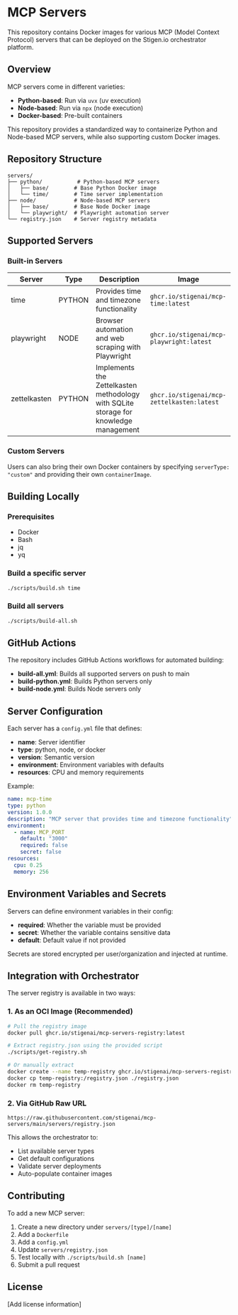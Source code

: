 # MCP Servers

This repository contains Docker images for various MCP (Model Context Protocol) servers that can be deployed on the Stigen.io orchestrator platform.

## Overview

MCP servers come in different varieties:
- **Python-based**: Run via `uvx` (uv execution)
- **Node-based**: Run via `npx` (node execution)  
- **Docker-based**: Pre-built containers

This repository provides a standardized way to containerize Python and Node-based MCP servers, while also supporting custom Docker images.

## Repository Structure

```
servers/
├── python/           # Python-based MCP servers
│   ├── base/        # Base Python Docker image
│   └── time/        # Time server implementation
├── node/            # Node-based MCP servers
│   ├── base/        # Base Node Docker image
│   └── playwright/  # Playwright automation server
└── registry.json    # Server registry metadata
```

## Supported Servers

### Built-in Servers

| Server | Type | Description | Image |
|--------|------|-------------|-------|
| time | PYTHON | Provides time and timezone functionality | `ghcr.io/stigenai/mcp-time:latest` |
| playwright | NODE | Browser automation and web scraping with Playwright | `ghcr.io/stigenai/mcp-playwright:latest` |
| zettelkasten | PYTHON | Implements the Zettelkasten methodology with SQLite storage for knowledge management | `ghcr.io/stigenai/mcp-zettelkasten:latest` |

### Custom Servers

Users can also bring their own Docker containers by specifying `serverType: "custom"` and providing their own `containerImage`.

## Building Locally

### Prerequisites
- Docker
- Bash
- jq
- yq

### Build a specific server
```bash
./scripts/build.sh time
```

### Build all servers
```bash
./scripts/build-all.sh
```

## GitHub Actions

The repository includes GitHub Actions workflows for automated building:

- **build-all.yml**: Builds all supported servers on push to main
- **build-python.yml**: Builds Python servers only
- **build-node.yml**: Builds Node servers only

## Server Configuration

Each server has a `config.yml` file that defines:

- **name**: Server identifier
- **type**: python, node, or docker
- **version**: Semantic version
- **environment**: Environment variables with defaults
- **resources**: CPU and memory requirements

Example:
```yaml
name: mcp-time
type: python
version: 1.0.0
description: "MCP server that provides time and timezone functionality"
environment:
  - name: MCP_PORT
    default: "3000"
    required: false
    secret: false
resources:
  cpu: 0.25
  memory: 256
```

## Environment Variables and Secrets

Servers can define environment variables in their config:
- **required**: Whether the variable must be provided
- **secret**: Whether the variable contains sensitive data
- **default**: Default value if not provided

Secrets are stored encrypted per user/organization and injected at runtime.

## Integration with Orchestrator

The server registry is available in two ways:

### 1. As an OCI Image (Recommended)
```bash
# Pull the registry image
docker pull ghcr.io/stigenai/mcp-servers-registry:latest

# Extract registry.json using the provided script
./scripts/get-registry.sh

# Or manually extract
docker create --name temp-registry ghcr.io/stigenai/mcp-servers-registry:latest
docker cp temp-registry:/registry.json ./registry.json
docker rm temp-registry
```

### 2. Via GitHub Raw URL
```
https://raw.githubusercontent.com/stigenai/mcp-servers/main/servers/registry.json
```

This allows the orchestrator to:
- List available server types
- Get default configurations
- Validate server deployments
- Auto-populate container images

## Contributing

To add a new MCP server:

1. Create a new directory under `servers/[type]/[name]`
2. Add a `Dockerfile` 
3. Add a `config.yml`
4. Update `servers/registry.json`
5. Test locally with `./scripts/build.sh [name]`
6. Submit a pull request

## License

[Add license information]
